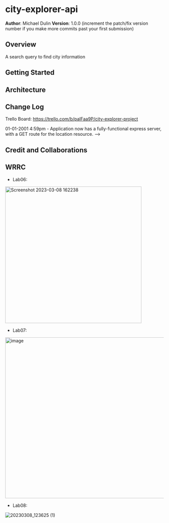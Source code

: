 # city-explorer-api

**Author**: Michael Dulin
**Version**: 1.0.0 (increment the patch/fix version number if you make more commits past your first submission)

## Overview
A search query to find city information

## Getting Started
<!-- What are the steps that a user must take in order to build this app on their own machine and get it running? -->

## Architecture
<!-- Provide a detailed description of the application design. What technologies (languages, libraries, etc) you're using, and any other relevant design information. -->

## Change Log
Trello Board: https://trello.com/b/palFaa9P/city-explorer-project

01-01-2001 4:59pm - Application now has a fully-functional express server, with a GET route for the location resource. -->

## Credit and Collaborations
<!-- Give credit (and a link) to other people or resources that helped you build this application. -->

## WRRC
- Lab06: 
<img width="433" alt="Screenshot 2023-03-08 162238" src="https://user-images.githubusercontent.com/73040864/223905708-eac36315-8109-4e05-b98a-7c4663bb1d01.png">

- Lab07: 
<img width="510" alt="image" src="https://user-images.githubusercontent.com/73040864/223905869-566a0995-d2ab-4fc2-af88-2c001c60a8ae.png">

- Lab08:

![20230308_123625 (1)](https://user-images.githubusercontent.com/73040864/223906088-e5acb9fb-ab21-4af8-9028-a9c806a765b9.jpg)